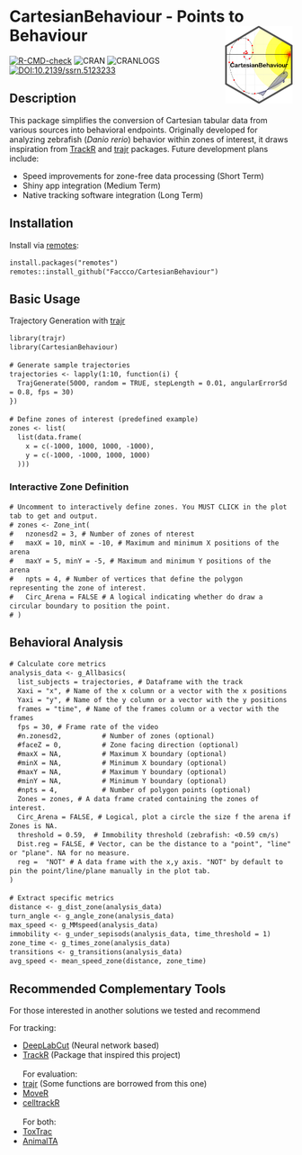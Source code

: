 # CartesianBehaviour - Points to Behaviour <img src="man/figures/logo.png" align="right" width="120"/>

[![R-CMD-check](https://github.com/Faccco/CartesianBehaviour/actions/workflows/R-CMD-check.yaml/badge.svg)](https://github.com/Faccco/CartesianBehaviour/actions/workflows/R-CMD-check.yaml) ![CRAN](https://www.r-pkg.org/badges/version/CartesianBehaviour) ![CRANLOGS](https://cranlogs.r-pkg.org/badges/CartesianBehaviour) [![DOI:10.2139/ssrn.5123233](https://img.shields.io/badge/DOI-10.2139/ssrn.5123233-blue)](https://doi.org/10.2139/ssrn.5123233)

## Description

This package simplifies the conversion of Cartesian tabular data from various sources into behavioral endpoints. Originally developed for analyzing zebrafish (*Danio rerio*) behavior within zones of interest, it draws inspiration from [TrackR](https://swarm-lab.github.io/trackR/) and [trajr](https://github.com/JimMcL/trajr) packages. Future development plans include:
  
  - Speed improvements for zone-free data processing (Short Term)
  - Shiny app integration (Medium Term)
  - Native tracking software integration (Long Term)

## Installation

Install via [remotes](https://cran.r-project.org/package=remotes):
  
```
install.packages("remotes")
remotes::install_github("Faccco/CartesianBehaviour")
```

## Basic Usage
Trajectory Generation with [trajr](https://github.com/JimMcL/trajr)

```
library(trajr)
library(CartesianBehaviour)

# Generate sample trajectories
trajectories <- lapply(1:10, function(i) {
  TrajGenerate(5000, random = TRUE, stepLength = 0.01, angularErrorSd = 0.8, fps = 30)
})

# Define zones of interest (predefined example)
zones <- list(
  list(data.frame(
    x = c(-1000, 1000, 1000, -1000),
    y = c(-1000, -1000, 1000, 1000)
  )))
```

### Interactive Zone Definition

```
# Uncomment to interactively define zones. You MUST CLICK in the plot tab to get and output.
# zones <- Zone_int(
#   nzonesd2 = 3, # Number of zones of nterest
#   maxX = 10, minX = -10, # Maximum and minimum X positions of the arena
#   maxY = 5, minY = -5, # Maximum and minimum Y positions of the arena
#   npts = 4, # Number of vertices that define the polygon representing the zone of interest.
#   Circ_Arena = FALSE # A logical indicating whether do draw a circular boundary to position the point.
# )
```

## Behavioral Analysis

```
# Calculate core metrics
analysis_data <- g_Allbasics(
  list_subjects = trajectories, # Dataframe with the track
  Xaxi = "x", # Name of the x column or a vector with the x positions
  Yaxi = "y", # Name of the y column or a vector with the y positions
  frames = "time", # Name of the frames column or a vector with the frames
  fps = 30, # Frame rate of the video
  #n.zonesd2,          # Number of zones (optional)
  #faceZ = 0,          # Zone facing direction (optional)
  #maxX = NA,          # Maximum X boundary (optional)
  #minX = NA,          # Minimum X boundary (optional)
  #maxY = NA,          # Maximum Y boundary (optional)
  #minY = NA,          # Minimum Y boundary (optional)
  #npts = 4,           # Number of polygon points (optional)
  Zones = zones, # A data frame crated containing the zones of interest.
  Circ_Arena = FALSE, # Logical, plot a circle the size f the arena if Zones is NA.
  threshold = 0.59,  # Immobility threshold (zebrafish: <0.59 cm/s)
  Dist.reg = FALSE, # Vector, can be the distance to a "point", "line" or "plane". NA for no measure.
  reg =  "NOT" # A data frame with the x,y axis. "NOT" by default to pin the point/line/plane manually in the plot tab.
)

# Extract specific metrics
distance <- g_dist_zone(analysis_data)
turn_angle <- g_angle_zone(analysis_data)
max_speed <- g_MMspeed(analysis_data)
immobility <- g_under_sepisods(analysis_data, time_threshold = 1)
zone_time <- g_times_zone(analysis_data)
transitions <- g_transitions(analysis_data)
avg_speed <- mean_speed_zone(distance, zone_time)
```

## Recommended Complementary Tools

For those interested in another solutions we tested and recommend

For tracking:<br>
  - [DeepLabCut](https://github.com/DeepLabCut/DeepLabCut) (Neural network based)<br>
  - [TrackR](https://swarm-lab.github.io/trackR/) (Package that inspired this project)<br><br> 
  For evaluation:<br>
  - [trajr](https://github.com/JimMcL/trajr) (Some functions are borrowed from this one)<br>
  - [MoveR](https://github.com/qpetitjean/MoveR)<br>
  - [celltrackR](https://github.com/ingewortel/celltrackR)<br><br>
  For both:<br>
  - [ToxTrac](https://sourceforge.net/projects/toxtrac/)<br>
  - [AnimalTA](http://vchiara.eu/index.php/animalta)<br>
